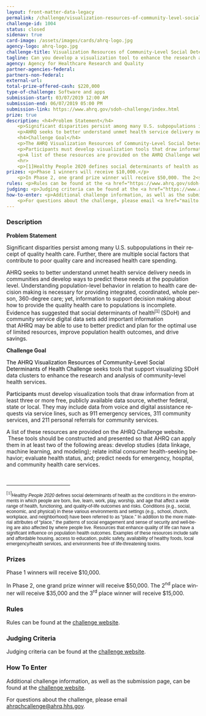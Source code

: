 ```yaml
---
layout: front-matter-data-legacy
permalink: /challenge/visualization-resources-of-community-level-social-determinants-of-health-challenge/
challenge-id: 1004
status: closed
sidenav: true
card-image: /assets/images/cards/ahrq-logo.jpg
agency-logo: ahrq-logo.jpg
challenge-title: Visualization Resources of Community-Level Social Determinants of Health Challenge
tagline: Can you develop a visualization tool to enhance the research and analysis of community-level health services?
agency: Agency for Healthcare Research and Quality
partner-agencies-federal: 
partners-non-federal: 
external-url: 
total-prize-offered-cash: $220,000
type-of-challenge: Software and apps
submission-start: 03/07/2019 12:00 AM
submission-end: 06/07/2019 05:00 PM
submission-link: https://www.ahrq.gov/sdoh-challenge/index.html
prize: true
description: <h4>Problem Statement</h4>
    <p>Significant disparities persist among many U.S. subpopulations in their receipt of quality health care. Further, there are multiple social factors that contribute to poor quality care and increased health care spending.</p>
    <p>AHRQ seeks to better understand unmet health service delivery needs in communities and develop ways to predict these needs at the population level. Understanding population-level behavior in relation to health care decision making is necessary for providing integrated, coordinated, whole person, 360-degree care; yet, information to support decision making about how to provide the quality health care to populations is incomplete. Evidence has suggested that social determinants of health[1] (SDoH) and community service digital data sets add important information that AHRQ may be able to use to better predict and plan for the optimal use of limited resources, improve population health outcomes, and drive savings.</p>
    <h4>Challenge Goal</h4>
    <p>The AHRQ Visualization Resources of Community-Level Social Determinants of Health Challenge seeks tools that support visualizing SDoH data clusters to enhance the research and analysis of community-level health services.</p>
    <p>Participants must develop visualization tools that draw information from at least three or more free, publicly available data source, whether federal, state or local. They may include data from voice and digital assistance requests via service lines, such as 911 emergency services, 311 community services, and 211 personal referrals for community services.  </p>
    <p>A list of these resources are provided on the AHRQ Challenge website.  These tools should be constructed and presented so that AHRQ can apply them in at least two of the following areas:&nbsp; develop studies (data linkage, machine learning, and modeling); relate initial consumer health-seeking behavior; evaluate health status, and; predict needs for emergency, hospital, and community health care services.</p>
    <hr>
    <p>[1]Healthy People 2020 defines social determinants of health as the conditions in the environments in which people are born, live, learn, work, play, worship, and age that affect a wide range of health, functioning, and quality-of-life outcomes and risks. Conditions (e.g., social, economic, and physical) in these various environments and settings (e.g., school, church, workplace, and neighborhood) have been referred to as “place.” In addition to the more material attributes of “place,” the patterns of social engagement and sense of security and well-being are also affected by where people live. Resources that enhance quality of life can have a significant influence on population health outcomes. Examples of these resources include safe and affordable housing, access to education, public safety, availability of healthy foods, local emergency/health services, and environments free of life-threatening toxins.</p>
prizes: <p>Phase 1 winners will receive $10,000.</p>
    <p>In Phase 2, one grand prize winner will receive $50,000. The 2<sup>nd</sup> place winner will receive $35,000 and the 3<sup>rd</sup> place winner will receive $15,000.</p>
rules: <p>Rules can be found at the <a href="https://www.ahrq.gov/sdoh-challenge/index.html">challenge website</a>.</p>
judging: <p>Judging criteria can be found at the <a href="https://www.ahrq.gov/sdoh-challenge/index.html">challenge website</a>.</p>
how-to-enter: <p>Additional challenge information, as well as the submission page, can be found at the <a href="https://www.ahrq.gov/sdoh-challenge/index.html">challenge website</a>.</p>
    <p>For questions about the challenge, please email <a href="mailto:ahrqchallenge@ahrq.hhs.gov">ahrqchcallenge@ahrq.hhs.gov</a>.</p>
---
```

<!-- Description start -->
### Description

<p class="MsoNormalCxSpFirst"><strong style="mso-bidi-font-weight: normal;"><span lang="EN-GB" style="mso-ansi-language: EN-GB;">Problem Statement</span></strong></p>
<p class="MsoNormalCxSpMiddle"><span lang="EN-GB" style="mso-ansi-language: EN-GB;">Significant disparities persist among many U.S. subpopulations in their receipt of quality health care. Further, there are m</span><span lang="EN">ultiple social factors that contribute to poor quality care and increased health care spending.</span></p>
<p class="MsoNormalCxSpMiddle"><span lang="EN">AHRQ seeks&nbsp;to better understand unmet health service delivery needs in communities and develop ways to predict these needs at the population level. Understanding population-level behavior in relation to health care decision making is necessary for providing integrated, coordinated, whole person, 360-degree care; yet, information to support decision making about how to provide the quality health care to populations is incomplete. Evidence has suggested that </span><span lang="EN-GB" style="mso-ansi-language: EN-GB;">social determinants of health<span class="MsoFootnoteReference"><span style="mso-special-character: footnote;"><!-- [if !supportFootnotes]--><sup><span class="MsoFootnoteReference"><span lang="EN-GB" style="line-height: 115%; font-family: Arial, sans-serif;">[1]</span></span></sup><!--[endif]--></span></span> (SDoH) and community service digital data sets add important information that&nbsp;AHRQ&nbsp;may be able to use to better predict and plan for the optimal use of limited resources, improve population health outcomes, and drive savings.</span></p>
<p class="MsoNormalCxSpMiddle"><strong style="mso-bidi-font-weight: normal;"><span lang="EN">Challenge Goal</span></strong></p>
<p class="MsoNormalCxSpMiddle"><span lang="EN" style="color: black; mso-themecolor: text1;">The AHRQ Visualization Resources of Community-Level Social Determinants of Health Challenge </span><span lang="EN-GB" style="mso-ansi-language: EN-GB;">seeks tools that support visualizing SDoH data clusters to enhance the research and analysis of community-level health services.&nbsp;</span></p>
<p class="MsoNormalCxSpMiddle"><span lang="EN" style="color: black; mso-themecolor: text1;">Participants </span><span lang="EN">must develop visualization tools that draw information from at least three or more free, publicly available data source, whether federal, state or local. They may include data from voice and digital assistance requests via service lines, such as 911 emergency services, 311 community services, and 211 personal referrals for community services. <span style="mso-spacerun: yes;">&nbsp;</span></span></p>
<p class="MsoNormalCxSpMiddle"><span lang="EN">A list of these resources are provided on the AHRQ Challenge website. </span><span lang="EN" style="mso-ansi-language: EN-GB;"><span style="mso-spacerun: yes;">&nbsp;</span></span><span lang="EN">These tools should be constructed and presented so that AHRQ can apply them in at least two of the following areas: develop studies (data linkage, machine learning, and modeling); relate initial consumer health-seeking behavior; evaluate health status, and; predict needs for emergency, hospital, and community health care services.</span></p>
<div style="mso-element: footnote-list;"><!-- [if !supportFootnotes]--><br clear="all" /><hr align="left" size="1" width="33%" /><!--[endif]-->
<div id="ftn1" style="mso-element: footnote;">
<p class="MsoFootnoteText"><span class="MsoFootnoteReference"><span style="mso-special-character: footnote;"><!-- [if !supportFootnotes]--><sup><span class="MsoFootnoteReference"><span style="line-height: 115%; font-family: Cambria, serif;">[1]</span></span></sup><!--[endif]--></span></span><em style="mso-bidi-font-style: normal;"><span style="font-size: 9.0pt; font-family: 'Calibri',sans-serif; mso-bidi-font-family: Calibri;">Healthy People 2020 </span></em><span style="font-size: 9.0pt; font-family: 'Calibri',sans-serif; mso-bidi-font-family: Calibri;">defines social determinants of health as the c<span style="color: #333333;">onditions in the </span></span><span lang="EN" style="font-size: 9.0pt; font-family: 'Calibri',sans-serif; mso-bidi-font-family: Calibri; mso-ansi-language: EN;">environments in which people are born, live, learn, work, play, worship, and age that affect a wide range of health, functioning, and quality-of-life outcomes and risks. Conditions (e.g., social, economic, and physical) in these various environments and settings (e.g., school, church, workplace, and neighborhood) have been referred to as &ldquo;place.&rdquo; In addition to the more material attributes of &ldquo;place,&rdquo; the patterns of social engagement and sense of security and well-being are also affected by where people live. Resources that enhance quality of life can have a significant influence on population health outcomes. Examples of these resources include safe and affordable housing, access to education, public safety, availability of healthy foods, local emergency/health services, and environments free of life-threatening toxins.</span></p>
</div>
</div>


<!-- Prizes start -->
### Prizes

<p class="MsoNormalCxSpFirst"><span lang="EN">Phase 1 winners will receive $10,000.</span></p>
<p class="MsoNormalCxSpFirst"><span lang="EN" style="mso-bidi-font-family: Cambria; mso-bidi-theme-font: minor-latin;">In Phase 2, o</span><span lang="EN">ne grand prize winner will receive $50,000. The 2<sup>nd</sup> place winner will receive $35,000 and the 3<sup>rd</sup> place winner will receive $15,000.</span></p>

<!-- Rules start -->
### Rules 

<p>Rules can be found at the <a href="https://www.ahrq.gov/sdoh-challenge/index.html">challenge website</a>.</p>

<!-- Judging start -->
### Judging Criteria

<p>Judging criteria can be found at the <a href="https://www.ahrq.gov/sdoh-challenge/index.html">challenge website</a>.</p>

<!--  How To Enter start -->
### How To Enter

<p>Additional challenge information, as well as the submission page, can be found at the <a href="https://www.ahrq.gov/sdoh-challenge/index.html">challenge website</a>.</p>
<p>For questions about the challenge, please email <a href="mailto:ahrqchallenge@ahrq.hhs.gov">ahrqchcallenge@ahrq.hhs.gov</a>.</p>

